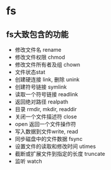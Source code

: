 # fs

## fs大致包含的功能

+ 修改文件名 rename
+ 修改文件权限 chmod
+ 修改文件所有者及组 chown
+ 文件状态stat
+ 创建硬连接 link, 删除 unink
+ 创建符号链接 symlink
+ 读取一个符号链接 readlink
+ 返回绝对路径 realpath
+ 目录 rmdir, mkdir, readdir
+ 关闭一个文件描述符 close
+ open  返回一个文件操作符
+ 写入数据到文件write, read
+ 同步磁盘中的文件数据 fsync
+ 设置文件的读取和修改时间  utimes
+ 截断或扩展文件到指定的长度 truncate
+ 监听 watch
